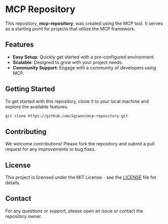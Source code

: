 # MCP Repository

This repository, **mcp-repository**, was created using the MCP tool. It serves as a starting point for projects that utilize the MCP framework.

## Features
- **Easy Setup**: Quickly get started with a pre-configured environment.
- **Scalable**: Designed to grow with your project needs.
- **Community Support**: Engage with a community of developers using MCP.

## Getting Started
To get started with this repository, clone it to your local machine and explore the available features.

```bash
git clone https://github.com/2giwon/mcp-repository.git
```

## Contributing
We welcome contributions! Please fork the repository and submit a pull request for any improvements or bug fixes.

## License
This project is licensed under the MIT License - see the [LICENSE](LICENSE) file for details.

## Contact
For any questions or support, please open an issue or contact the repository owner.
